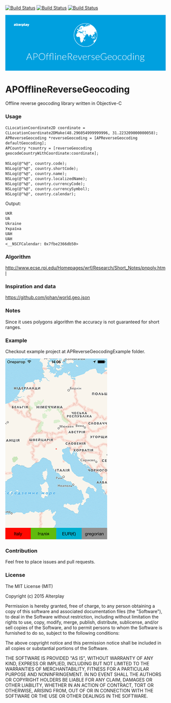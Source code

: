 [![Build Status](https://travis-ci.org/Alterplay/APOfflineReverseGeocoding.svg?branch=master)](https://travis-ci.org/Alterplay/APOfflineReverseGeocoding) [![Build Status](https://img.shields.io/badge/version-0.0.1-cacaca.svg)](https://github.com/Alterplay/APOfflineReverseGeocoding) [![Build Status](https://img.shields.io/badge/platform-ios%2Fosx-blue.svg)](https://github.com/Alterplay/APOfflineReverseGeocoding)

![teaser](/Screenshots/git-teaser-08.png)

# APOfflineReverseGeocoding
Offline reverse geocoding library written in Objective-C

### Usage
```objc
CLLocationCoordinate2D coordinate = CLLocationCoordinate2DMake(48.296054999999996, 31.223209000000058);
APReverseGeocoding *reverseGeocoding = [APReverseGeocoding defaultGeocoding];
APCountry *country = [reverseGeocoding geocodeCountryWithCoordinate:coordinate];

NSLog(@"%@", country.code);
NSLog(@"%@", country.shortCode);
NSLog(@"%@", country.name);
NSLog(@"%@", country.localizedName);
NSLog(@"%@", country.currencyCode);
NSLog(@"%@", country.currencySymbol);
NSLog(@"%@", country.calendar);
```
Output:
```
UKR
UA
Ukraine
Україна
UAH
UAH
<__NSCFCalendar: 0x7fbe2366db50>
```
### Algorithm

http://www.ecse.rpi.edu/Homepages/wrf/Research/Short_Notes/pnpoly.html

### Inspiration and data

https://github.com/johan/world.geo.json

### Notes

Since it uses polygons algorithm the accuracy is not guaranteed for short ranges.

### Example 

Checkout example project at APReverseGeocodingExample folder.

![image](/Screenshots/1.png)

### Contribution

Feel free to place issues and pull requests.

### License
The MIT License (MIT)

Copyright (c) 2015 Alterplay

Permission is hereby granted, free of charge, to any person obtaining a copy
of this software and associated documentation files (the "Software"), to deal
in the Software without restriction, including without limitation the rights
to use, copy, modify, merge, publish, distribute, sublicense, and/or sell
copies of the Software, and to permit persons to whom the Software is
furnished to do so, subject to the following conditions:

The above copyright notice and this permission notice shall be included in all
copies or substantial portions of the Software.

THE SOFTWARE IS PROVIDED "AS IS", WITHOUT WARRANTY OF ANY KIND, EXPRESS OR
IMPLIED, INCLUDING BUT NOT LIMITED TO THE WARRANTIES OF MERCHANTABILITY,
FITNESS FOR A PARTICULAR PURPOSE AND NONINFRINGEMENT. IN NO EVENT SHALL THE
AUTHORS OR COPYRIGHT HOLDERS BE LIABLE FOR ANY CLAIM, DAMAGES OR OTHER
LIABILITY, WHETHER IN AN ACTION OF CONTRACT, TORT OR OTHERWISE, ARISING FROM,
OUT OF OR IN CONNECTION WITH THE SOFTWARE OR THE USE OR OTHER DEALINGS IN THE
SOFTWARE.
